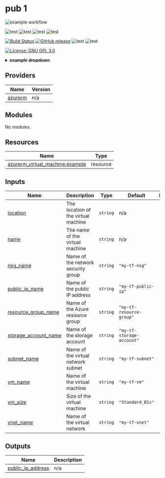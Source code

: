 # pub 1

![example workflow](https://github.com/itArnaudov/pub/actions/workflows/actions_pre_merge.yaml/badge.svg?style=plastic)

![test](https://img.shields.io/github/issues-pr/itArnaudov/pub?style=plastic)
![test](https://img.shields.io/github/issues-pr-closed/itArnaudov/pub)
![test](https://img.shields.io/github/issues/itArnaudov/pub)
![test](https://img.shields.io/github/issues-closed/itArnaudov/pub)

[![Build Status](https://img.shields.io/github/actions/workflow/status/itArnaudov/pub/actions_pre_merge.yaml?style=plastic)](https://github.com/itArnaudov/pub/actions)
[![GitHub release](https://img.shields.io/github/release/itArnaudov/pub.svg)](https://github.com/itArnaudov/pub/releases/latest)
![test](https://img.shields.io/github/languages/top/itArnaudov/pub?style=plastic)
![test](https://img.shields.io/github/commit-activity/m/itArnaudov/pub)


[![License: GNU GPL 3.0](https://img.shields.io/badge/License-GNU%20GPL%203.0-blue.svg?style=plastic)](LICENSE)



<details markdown="1"><summary markdown="span"><b>example dropdown</b></summary><br>
  <div markdown=1>

**Example**:


  ```go
  func main() {}
  ```

>- Test
>- build 

$$1+1=2$$ 

  </div>
</details>


<!-- BEGIN_TF_DOCS -->
## Providers

| Name | Version |
|------|---------|
| <a name="provider_azurerm"></a> [azurerm](#provider\_azurerm) | n/a |

## Modules

No modules.

## Resources

| Name | Type |
|------|------|
| [azurerm_virtual_machine.example](https://registry.terraform.io/providers/hashicorp/azurerm/latest/docs/resources/virtual_machine) | resource |

## Inputs

| Name | Description | Type | Default | Required |
|------|-------------|------|---------|:--------:|
| <a name="input_location"></a> [location](#input\_location) | The location of the virtual machine | `string` | n/a | yes |
| <a name="input_name"></a> [name](#input\_name) | The name of the virtual machine | `string` | n/a | yes |
| <a name="input_nsg_name"></a> [nsg\_name](#input\_nsg\_name) | Name of the network security group | `string` | `"my-tf-nsg"` | no |
| <a name="input_public_ip_name"></a> [public\_ip\_name](#input\_public\_ip\_name) | Name of the public IP address | `string` | `"my-tf-public-ip"` | no |
| <a name="input_resource_group_name"></a> [resource\_group\_name](#input\_resource\_group\_name) | Name of the Azure resource group | `string` | `"my-tf-resource-group"` | no |
| <a name="input_storage_account_name"></a> [storage\_account\_name](#input\_storage\_account\_name) | Name of the storage account | `string` | `"my-tf-storage-account"` | no |
| <a name="input_subnet_name"></a> [subnet\_name](#input\_subnet\_name) | Name of the virtual network subnet | `string` | `"my-tf-subnet"` | no |
| <a name="input_vm_name"></a> [vm\_name](#input\_vm\_name) | Name of the virtual machine | `string` | `"my-tf-vm"` | no |
| <a name="input_vm_size"></a> [vm\_size](#input\_vm\_size) | Size of the virtual machine | `string` | `"Standard_B1s"` | no |
| <a name="input_vnet_name"></a> [vnet\_name](#input\_vnet\_name) | Name of the virtual network | `string` | `"my-tf-vnet"` | no |

## Outputs

| Name | Description |
|------|-------------|
| <a name="output_public_ip_address"></a> [public\_ip\_address](#output\_public\_ip\_address) | n/a |
<!-- END_TF_DOCS -->
